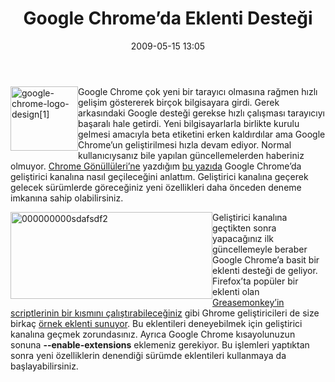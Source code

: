 ﻿---
layout: post
title: Google Chrome&#8217;da Eklenti Deste&#287;i
date: 2009-05-15 13:05
comments: true
categories: []
---
<p><img style="border-bottom: 0px; border-left: 0px; display: inline; margin-left: 0px; border-top: 0px; margin-right: 0px; border-right: 0px" title="google-chrome-logo-design[1]" border="0" alt="google-chrome-logo-design[1]" align="left" src="http://onurbaykal.com.tr/wp-content/uploads/2009/05/googlechromelogodesign1.jpg" width="108" height="103" /> Google Chrome çok yeni bir tarayıcı olmasına rağmen hızlı gelişim göstererek birçok bilgisayara girdi. Gerek arkasındaki Google desteği gerekse hızlı çalışması tarayıcıyı başaralı hale getirdi. Yeni bilgisayarlarla birlikte kurulu gelmesi amacıyla beta etiketini erken kaldırdılar ama Google Chrome’un geliştirilmesi hızla devam ediyor. Normal kullanıcıysanız bile yapılan güncellemelerden haberiniz olmuyor. <a href="http://chrome-gonulluleri.blogspot.com/">Chrome Gönüllüleri’ne</a> yazdığım <a href="http://chrome-gonulluleri.blogspot.com/2009/05/google-chromeda-gelistirici-kanalna.html">bu yazıda</a> Google Chrome’da geliştirici kanalına nasıl geçileceğini anlattım. Geliştirici kanalına geçerek gelecek sürümlerde göreceğiniz yeni özellikleri daha önceden deneme imkanına sahip olabilirsiniz.</p> <!--more--><img style="border-bottom: 0px; border-left: 0px; display: inline; margin-left: 0px; border-top: 0px; margin-right: 0px; border-right: 0px" title="000000000sdafsdf2" border="0" alt="000000000sdafsdf2" align="left" src="http://onurbaykal.com.tr/wp-content/uploads/2009/05/000000000sdafsdf21.jpg" width="323" height="139" />   <p>Geliştirici kanalına geçtikten sonra yapacağınız ilk güncellemeyle beraber Google Chrome’a basit bir eklenti desteği de geliyor. Firefox’ta popüler bir eklenti olan <a href="http://chrome-gonulluleri.blogspot.com/2009/05/chromeda-greasemonkey-scriptleri.html">Greasemonkey’in scriptlerinin bir kısmını çalıştırabileceğiniz</a> gibi Ghrome geliştiricileri de size birkaç <a href="http://dev.chromium.org/developers/design-documents/extensions/samples">örnek eklenti sunuyor</a>. Bu eklentileri deneyebilmek için geliştirici kanalına geçmek zorundasınız. Ayrıca Google Chrome kısayolunuzun sonuna <strong>--enable-extensions</strong> eklemeniz gerekiyor. Bu işlemleri yaptıktan sonra yeni özelliklerin denendiği sürümde eklentileri kullanmaya da başlayabilirsiniz.</p>
